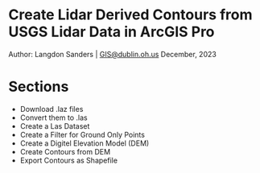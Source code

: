 # Create Lidar Derived Contours from USGS Lidar Data in ArcGIS Pro
Author:
Langdon Sanders | GIS@dublin.oh.us December, 2023

# Sections
* Download .laz files
* Convert them to .las
* Create a Las Dataset
* Create a Filter for Ground Only Points
* Create a Digitel Elevation Model (DEM)
* Create Contours from DEM
* Export Contours as Shapefile
